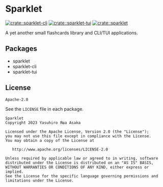 # Sparklet

[![crate::sparklet-cli](
https://img.shields.io/crates/v/sparklet-cli?label=sparklet-cli)](
https://crates.io/crates/sparklet-cli) [![crate::sparklet-tui](
https://img.shields.io/crates/v/sparklet-tui?label=sparklet-tui)](
https://crates.io/crates/sparklet-tui) [![crate::sparklet](
https://img.shields.io/crates/v/sparklet?label=sparklet)](
https://crates.io/crates/sparklet)

A yet another small flashcards library and CLI/TUI applications.


## Packages

* sparklet
* sparklet-cli
* sparklet-tui


## License

`Apache-2.0`

See the `LICENSE` file in each package.

```text
Sparklet
Copyright 2023 Yasuhiro Яша Asaka

Licensed under the Apache License, Version 2.0 (the "License");
you may not use this file except in compliance with the License.
You may obtain a copy of the License at

   http://www.apache.org/licenses/LICENSE-2.0

Unless required by applicable law or agreed to in writing, software
distributed under the License is distributed on an "AS IS" BASIS,
WITHOUT WARRANTIES OR CONDITIONS OF ANY KIND, either express or implied.
See the License for the specific language governing permissions and
limitations under the License.
```
